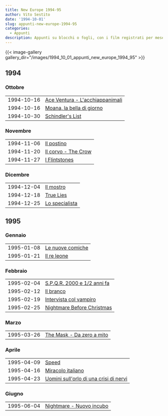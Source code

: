 ```yaml
---
title: New Europe 1994-95
author: Vito Sestito
date: '1994-10-01'
slug: appunti-new-europe-1994-95
categories:
  - Appunti
description: Appunti su blocchi o fogli, con i film registrati per mese. Riportano gli incassi dei film quando disponibili.
---
```



{{< image-gallery gallery_dir="/images/1994_10_01_appunti_new_europe_1994_95" >}}





## 1994
### Ottobre


|           |                                |
|:----------|:-------------------------------|
|1994-10-16 |[Ace Ventura - L'acchiappanimali](https://www.imdb.com/title/tt0109040/)|
|1994-10-16 |[Moana, la bella di giorno](https://www.imdb.com/title/tt0187307/)|
|1994-10-30 |[Schindler's List](https://www.imdb.com/title/tt0108052/)|

### Novembre


|           |                    |
|:----------|:-------------------|
|1994-11-06 |[Il postino](https://www.imdb.com/title/tt0110877/)|
|1994-11-20 |[Il corvo - The Crow](https://www.imdb.com/title/tt0109506/)|
|1994-11-27 |[I Flintstones](https://www.imdb.com/title/tt0109813/)|

### Dicembre


|           |               |
|:----------|:--------------|
|1994-12-04 |[Il mostro](https://www.imdb.com/title/tt0110570/)|
|1994-12-18 |[True Lies](https://www.imdb.com/title/tt0111503/)|
|1994-12-25 |[Lo specialista](https://www.imdb.com/title/tt0111255/)|

## 1995
### Gennaio


|           |                 |
|:----------|:----------------|
|1995-01-08 |[Le nuove comiche](https://www.imdb.com/title/tt0159611/)|
|1995-01-21 |[Il re leone](https://www.imdb.com/title/tt0110357/)|

### Febbraio


|           |                            |
|:----------|:---------------------------|
|1995-02-04 |[S.P.Q.R. 2000 e 1/2 anni fa](https://www.imdb.com/title/tt0111049/)|
|1995-02-12 |[Il branco](https://www.imdb.com/title/tt0110761/)|
|1995-02-19 |[Intervista col vampiro](https://www.imdb.com/title/tt0110148/)|
|1995-02-25 |[Nightmare Before Christmas](https://www.imdb.com/title/tt0107688/)|

### Marzo


|           |                          |
|:----------|:-------------------------|
|1995-03-26 |[The Mask - Da zero a mito](https://www.imdb.com/title/tt0110475/)|

### Aprile


|           |                                       |
|:----------|:--------------------------------------|
|1995-04-09 |[Speed](https://www.imdb.com/title/tt0111257/)|
|1995-04-16 |[Miracolo italiano](https://www.imdb.com/title/tt0110528/)|
|1995-04-23 |[Uomini sull'orlo di una crisi di nervi](https://www.imdb.com/title/tt0114806/)|

### Giugno


|           |                         |
|:----------|:------------------------|
|1995-06-04 |[Nightmare - Nuovo incubo](https://www.imdb.com/title/tt0111686/)|


